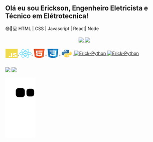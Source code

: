 ## Olá eu sou Erickson, Engenheiro Eletricista e Técnico em Elétrotecnica!
:sunglasses::muscle::computer: HTML | CSS | Javascript | React| Node

<div align="center">
  <a href="https://github.com/Ericksilva22">
  <img width="48%" src="https://github-readme-stats.vercel.app/api?username=Ericksilva22&show_icons=true&theme=blue&include_all_commits=true&count_private=true"/>
  <img width="48%" src="https://github-readme-stats.vercel.app/api/top-langs/?username=Ericksilva22&layout=compact&langs_count=7&theme=blue"/>
</div>
  
  <div style="display: inline_block"><br>
  <img align="center" alt="Erick-Js" height="30" width="40" src="https://raw.githubusercontent.com/devicons/devicon/master/icons/javascript/javascript-plain.svg">
  <img align="center" alt="Erick-React" height="30" width="40" src="https://raw.githubusercontent.com/devicons/devicon/master/icons/react/react-original.svg">
  <img align="center" alt="Erick-HTML" height="30" width="40" src="https://raw.githubusercontent.com/devicons/devicon/master/icons/html5/html5-original.svg">
  <img align="center" alt="Erick-CSS" height="30" width="40" src="https://raw.githubusercontent.com/devicons/devicon/master/icons/css3/css3-original.svg">
  <img align="center" alt="Erick-Python" height="30" width="40" src="https://raw.githubusercontent.com/devicons/devicon/master/icons/python/python-original.svg">
  <img align="center" alt="Erick-Python" height="30" width="40" src="https://cdn.jsdelivr.net/gh/devicons/devicon/icons/c/c-original.svg" />
  <img align="center" alt="Erick-Python" height="30" width="40" src="https://cdn.jsdelivr.net/gh/devicons/devicon/icons/cplusplus/cplusplus-original.svg" />
 
</div>
  
  ##
  
<div>
  <a href = "mailto:ericksonrodrigues13@gmail.com"><img src="https://img.shields.io/badge/-Gmail-%23333?style=for-the-badge&logo=gmail&logoColor=white" target="_blank"></a>
  <a href="https://www.linkedin.com/in/erickson-rodrigues-70668b162/" target="_blank"><img src="https://img.shields.io/badge/-LinkedIn-%230077B5?style=for-the-badge&logo=linkedin&logoColor=white" target="_blank"></a> 
  
   ![Snake animation](https://github.com/Ericksilva22/Ericksilva22/blob/output/github-contribution-grid-snake.svg)
</div>
